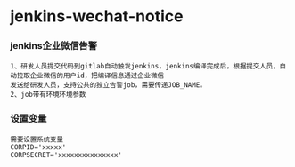 # jenkins-wechat-notice

### jenkins企业微信告警
```
1、研发人员提交代码到gitlab自动触发jenkins，jenkins编译完成后，根据提交人员，自动拉取企业微信的用户id，把编译信息通过企业微信
发送给研发人员，支持公共的独立告警job，需要传递JOB_NAME。
2、job带有环境环境参数
```

### 设置变量
```
需要设置系统变量
CORPID='xxxxx'
CORPSECRET='xxxxxxxxxxxxxxx'
```
